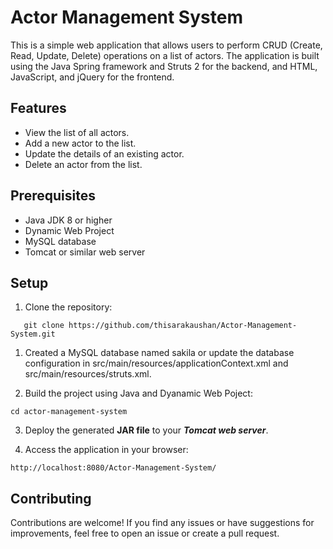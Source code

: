 # **Actor Management System**

This is a simple web application that allows users to perform CRUD (Create, Read, Update, Delete) operations on a list of actors. The application is built using the Java Spring framework and Struts 2 for the backend, and HTML, JavaScript, and jQuery for the frontend.

## Features

- View the list of all actors.
- Add a new actor to the list.
- Update the details of an existing actor.
- Delete an actor from the list.

## Prerequisites

- Java JDK 8 or higher
- Dynamic Web Project
- MySQL database
- Tomcat or similar web server

## Setup

1. Clone the repository:

```
   git clone https://github.com/thisarakaushan/Actor-Management-System.git
```
1. Created a MySQL database named sakila or update the database configuration in src/main/resources/applicationContext.xml and src/main/resources/struts.xml.

2. Build the project using Java and Dyanamic Web Poject:

```
cd actor-management-system
```

3. Deploy the generated **JAR file** to your _**Tomcat web server**_.

4. Access the application in your browser:
```
http://localhost:8080/Actor-Management-System/
```

## Contributing

Contributions are welcome! If you find any issues or have suggestions for improvements, feel free to open an issue or create a pull request.
